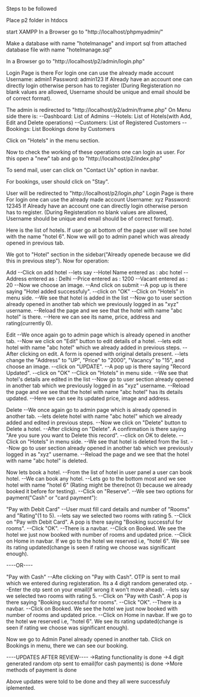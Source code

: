 Steps to be followed

Place p2 folder in htdocs

start XAMPP 
In a Browser go to 
"http://localhost/phpmyadmin/"

Make a database with name "hotelmanage" and import sql from attached database file with name "hotelmanage.sql"

In a Browser go to
"http://localhost/p2/admin/login.php"

Login Page is there
For login one can use the already made account
Username: admin1
Password: admin123
If Already have an account one can directly login otherwise person has to register
(During Registeration no blank values are allowed, Username should be unique and email should be of correct format).

The admin is redirected to "http://localhost/p2/admin/frame.php"
On Menu side there is:
--Dashboard: List of Admins
--Hotels: List of Hotels(with Add, Edit and Delete operations)
--Customers: List of Registered Customers
--Bookings: List Bookings done by Customers

Click on "Hotels" in the menu section.

Now to check the working of these operations one can login as user.
For this open a "new" tab and go to "http://localhost/p2/index.php"

To send mail, user can click on "Contact Us" option in navbar.

For bookings, user should click on "Stay".

User will be redirected to "http://localhost/p2/login.php"
Login Page is there
For login one can use the already made account
Username: xyz
Password: 12345
If Already have an account one can directly login otherwise person has to register.
(During Registeration no blank values are allowed, Username should be unique and email should be of correct format).

Here is the list of hotels.
If user go at bottom of the page user will see hotel with the name "hotel 6".
Now we will go to admin panel which was already opened in previous tab.

We got to "Hotel" section in the sidebar("Already openede because we did this in previous step").
Now for operation:

Add
--Click on add hotel
--lets say
--Hotel Name entered as : abc hotel
--Address entered as : Delhi
--Price entered as : 1200
--Vacant entered as : 20
--Now we choose an image.
--And click on submit 
--A pop up is there saying "Hotel added successfuly".
--click on "OK" 
--Click on "Hotels" in menu side.
--We see that hotel is added in the list
--Now go to user section already opened in another tab which we previously logged in as "xyz" username.
--Reload the page and we see that the hotel with name "abc hotel" is there.
--Here we can see its name, price, address and rating(currently 0).

Edit
--We once again go to admin page which is already opened in another tab.
--Now we click on "Edit" button to edit details of a hotel.
--lets edit hotel with name "abc hotel" which we already added in previous steps.
--After clicking on edit. A form is opened with original details present.
--lets change the "Address" to "UP", "Price" to "2000", "Vacancy" to "15", and choose an image.
--click on "UPDATE". 
--A pop up is there saying "Record Updated".
--click on "OK" 
--Click on "Hotels" in menu side.
--We see that hotel's details are edited in the list
--Now go to user section already opened in another tab which we previously logged in as "xyz" username.
--Reload the page and we see that the hotel with name "abc hotel" has its details updated.
--Here we can see its updated price, image and address.

Delete
--We once again go to admin page which is already opened in another tab.
--lets delete hotel with name "abc hotel" which we already added and edited in previous steps.
--Now we click on "Delete" button to Delete a hotel.
--After clicking on "Delete". A confirmation is there saying "Are you sure you want to Delete this record".
--click on OK to delete.
--Click on "Hotels" in menu side.
--We see that hotel is deleted from the list.
--Now go to user section already opened in another tab which we previously logged in as "xyz" username.
--Reload the page and we see that the hotel with name "abc hotel" is deleted.

Now lets book a hotel.
--From the list of hotel in user panel a user can book hotel.
--We can book any hotel.
--Lets go to the bottom most and we see hotel with name "hotel 6" (Rating might be there(not 0) because we already booked it before for testing).
--Click on "Reserve".
--We see two options for payment("Cash" or "card payment"):

"Pay with Debit Card"
--User must fill card details and number of "Rooms" and "Rating"(1 to 5).
--lets say we selected two rooms with rating 5.
--Click on "Pay with Debit Card". A pop is there saying "Booking successful for rooms".
--Click "OK". 
--There is a navbar. 
--Click on Booked. We see the hotel we just now booked with number of rooms and updated price.
--Click on Home in navbar. If we go to the hotel we reserved i.e, "hotel 6". We see its rating updated(change is seen if rating we choose was significant enough).
 
----OR----

"Pay with Cash"
--Afte clicking on "Pay with Cash". OTP is sent to mail which we entered during registeration. Its a 4 digit random generated otp. 
--Enter the otp sent on your email(if wrong it won't move ahead).
--lets say we selected two rooms with rating 5.
--Click on "Pay with Cash". A pop is there saying "Booking successful for rooms".
--Click "OK". 
--There is a navbar. 
--Click on Booked. We see the hotel we just now booked with number of rooms and updated price.
--Click on Home in navbar. If we go to the hotel we reserved i.e, "hotel 6". We see its rating updated(change is seen if rating we choose was significant enough).

Now we go to Admin Panel already opened in another tab. 
Click on Bookings in menu, there we can see our booking. 

----UPDATES AFTER REVIEW----
->Rating functionality is done
->4 digit generated random otp sent to email(for cash payments) is done
->More methods of payment is done

Above updates were told to be done and they all were successfuly iplemented.
